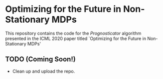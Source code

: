 # Optimizing for the Future in Non-Stationary MDPs


This repository contains the code for the _Prognosticator_ algorithm presented in the ICML 2020 paper titled `Optimizing for the Future in Non-Stationary MDPs'


## TODO (Coming Soon!)
- Clean up and upload the repo. 
